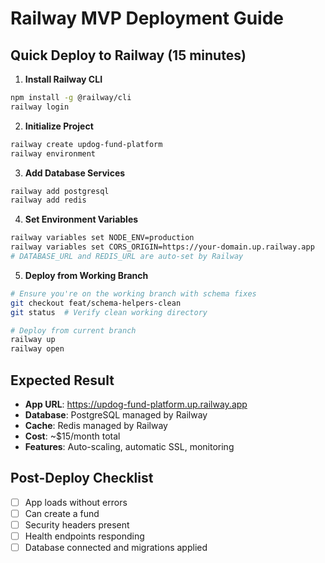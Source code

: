 # Railway MVP Deployment Guide

## Quick Deploy to Railway (15 minutes)

1. **Install Railway CLI**
```bash
npm install -g @railway/cli
railway login
```

2. **Initialize Project**
```bash
railway create updog-fund-platform
railway environment
```

3. **Add Database Services**
```bash
railway add postgresql
railway add redis
```

4. **Set Environment Variables**
```bash
railway variables set NODE_ENV=production
railway variables set CORS_ORIGIN=https://your-domain.up.railway.app
# DATABASE_URL and REDIS_URL are auto-set by Railway
```

5. **Deploy from Working Branch**
```bash
# Ensure you're on the working branch with schema fixes
git checkout feat/schema-helpers-clean
git status  # Verify clean working directory

# Deploy from current branch
railway up
railway open
```

## Expected Result
- **App URL**: https://updog-fund-platform.up.railway.app
- **Database**: PostgreSQL managed by Railway
- **Cache**: Redis managed by Railway
- **Cost**: ~$15/month total
- **Features**: Auto-scaling, automatic SSL, monitoring

## Post-Deploy Checklist
- [ ] App loads without errors
- [ ] Can create a fund
- [ ] Security headers present
- [ ] Health endpoints responding
- [ ] Database connected and migrations applied